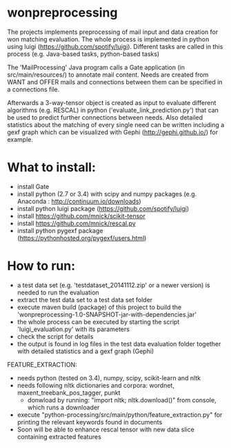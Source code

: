 wonpreprocessing
================
The projects implements preprocessing of mail input and data creation for won matching evaluation.
The whole process is implemented in python using luigi (https://github.com/spotify/luigi).
Different tasks are called in this process (e.g. Java-based tasks, python-based tasks)

The 'MailProcessing' Java program calls a Gate application (in src/main/resources/) to annotate mail content.
Needs are created from WANT and OFFER mails and connections between them can be specified in a connections file.

Afterwards a 3-way-tensor object is created as input to evaluate different algorithms (e.g. RESCAL)
in python ('evaluate_link_prediction.py') that can be used to predict further connections between needs.
Also detailed statistics about the matching of every single need can be written including a gexf graph which can be
visualized with Gephi (http://gephi.github.io/) for example.


What to install:
================
* install Gate
* install python (2.7 or 3.4) with scipy and numpy packages (e.g. Anaconda : http://continuum.io/downloads)
* install python luigi package (https://github.com/spotify/luigi)
* install https://github.com/mnick/scikit-tensor
* install https://github.com/mnick/rescal.py
* install python pygexf package (https://pythonhosted.org/pygexf/users.html)


How to run:
============
* a test data set (e.g. 'testdataset_20141112.zip' or a newer version) is needed to run the evaluation
* extract the test data set to a test data set folder
* execute maven build (package) of this project to build the 'wonpreprocessing-1.0-SNAPSHOT-jar-with-dependencies.jar'
* the whole process can be executed by starting the script 'luigi_evaluation.py' with its parameters
* check the script for details
* the output is found in log files in the test data evaluation folder together with detailed statistics and a gexf
graph (Gephi)



FEATURE_EXTRACTION:
* needs python (tested on 3.4), numpy, scipy, scikit-learn and nltk
* needs following nltk dictionaries and corpora: wordnet, maxent_treebank_pos_tagger, punkt
    - donwload by running: "import nltk; nltk.download()" from console, which runs a downloader
* execute "python-processing/src/main/python/feature_extraction.py" for printing the relevant keywords found in documents
* Soon will be able to enhance rescal tensor with new data slice containing extracted features



